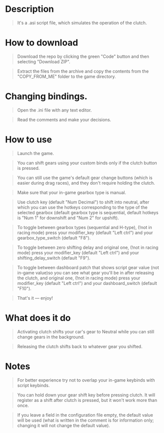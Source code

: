 # Description

>It's a .asi script file, which simulates the operation of the clutch. 

# How to download

>Download the repo by clicking the green "Code" button and then selecting "Download ZIP".

>Extract the files from the archive and copy the contents from the "COPY_FROM_ME" folder to the game directory.

# Changing bindings.

>Open the .ini file with any text editor.

>Read the comments and make your decisions.

# How to use

>Launch the game.

>You can shift gears using your custom binds only if the clutch button is pressed.

>You can still use the game's default gear change buttons
(which is easier during drag races), and they don't require holding the clutch.

>Make sure that your in-game gearbox type is manual.

>Use clutch key (default "Num Decimal") to shift into neutral,
after which you can use the hotkeys corresponding to the type
of the selected gearbox (default gearbox type is sequential,
default hotkeys is "Num 1" for downshift and "Num 2" for upshift).

>To toggle between gearbox types (sequential and H-type), (!not in racing mode)
press your modifier_key (default "Left ctrl") and your gearbox_type_switch (default "F8").

>To toggle between zero shifting delay and original one, (!not in racing mode)
press your modifier_key (default "Left ctrl") and your shifting_delay_switch (default "F9").

>To toggle between dashboard patch that shows script gear value (not in-game value)so you can
see what gear you'll be in after releasing the clutch, and original one, (!not in racing mode)
press your modifier_key (default "Left ctrl") and your dashboard_switch (default "F10").

>That's it — enjoy!

# What does it do

>Activating clutch shifts your car's gear to Neutral while you can still change gears in the background.

>Releasing the clutch shifts back to whatever gear you shifted.

# Notes

>For better experience try not to overlap your in-game keybinds with script keybinds.

>You can hold down your gear shift key before pressing clutch.
It will register as a shift after clutch is pressed, but it
won't work more than once.

>If you leave a field in the configuration file empty, the default value will be used
(what is written in the comment is for information only; changing it will not change the default value). 
